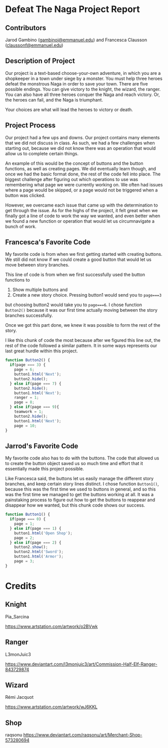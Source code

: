 # Defeat The Naga Project Report
## Contributors

Jarod Gambino (gambinoj@emmanuel.edu) and Francesca Clausson (claussonf@emmanuel.edu)

## Description of Project

Our project is a text-based choose-your-own adventure, in which you are a shopkeeper in a town under siege by a monster. You must help three heroes defeat the monstrous Naga in order to save your town. There are five possible endings. You can give victory to the knight, the wizard, the ranger. You can also have all three heroes conquer the Naga and reach victory. Or, the heroes can fail, and the Naga is triumphant. 

Your choices are what will lead the heroes to victory or death. 

## Project Process

Our project had a few ups and downs. Our project contains many elements that we did not discuss in class. As such, we had a few challenges when starting out, because we did not know there was an operation that would allow us to complete certain things.

An example of this would be the concept of buttons and the button functions, as well as creating pages. We did eventually learn though, and once we had the basic format done, the rest of the code fell into place. The biggest challenge after figuring out which operations to use was remembering what page we were currently working on. We often had issues where a page would be skipped, or a page would not be triggered when a button was clicked.

However, we overcame each issue that came up with the determination to get through the issue. As for the highs of the project, it felt great when we finally got a line of code to work the way we wanted, and even better when we found a new function or operation that would let us circumnavigate a bunch of work.

## Francesca's Favorite Code

My favorite code is from when we first getting started with creating buttons. We still did not know if we could create a good button that would let us move between story branches.

This line of code is from when we first successfully used the button functions to 
1) Show multiple buttons and 
2) Create a new story choice. Pressing button1 would send you to `page===3`

but choosing button2 would take you to `page===6`. I chose function `Button2()` because it was our first time actually moving between the story branches successfully.

Once we got this part done, we knew it was possible to form the rest of the story. 

I like this chunk of code the most because after we figured this line out, the rest of the code followed a similar pattern. It in some ways represents our last great hurdle within this project. 

  
```JavaScript
function Button2() {
  if(page === 3) {
    page = 6;
    button1.html('Next');
    button2.hide();
  } else if(page === 7) {
    button2.hide();
    button1.html('Next');
    ranger = 1;
    page = 8;
  } else if(page === 9){
    teamwork = 1;
    button2.hide();
    button1.html('Next');
    page = 10;
}
```

## Jarrod's Favorite Code

My favorite code also has to do with the buttons. The code that allowed us to create the button object saved us so much time and effort that it essentially made this project possible.

Like Francesca said, the buttons let us easily manage the different story branches, and keep certain story lines distinct. I chose function `Button1()`, because this was the first time we used to buttons in general, and so this was the first time we managed to get the buttons working at all. It was a painstaking process to figure out how to get the buttons to reappear and disappear how we wanted, but this chunk code shows our success.

```JavaScript
function Button1() {
  if(page === 0) {
    page = 1;
  } else if(page === 1) {
    button1.html('Open Shop');
    page = 2;
  } else if(page === 2) {
    button2.show();
    button2.html('Sword');
    button1.html('Armor');
    page = 3;
}
```

# Credits
## Knight
   
Pia_Sarcina

https://www.artstation.com/artwork/o2BVwk
## Ranger
L3monJuic3 
  
https://www.deviantart.com/l3monjuic3/art/Commission-Half-Elf-Ranger-843729874

## Wizard
Rémi Jacquot

https://www.artstation.com/artwork/wJ6KKL

## Shop
raqsonu
https://www.deviantart.com/raqsonu/art/Merchant-Shop-573280694 
